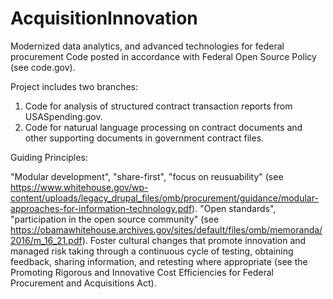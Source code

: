 # AcquisitionInnovation
Modernized data analytics, and advanced technologies for federal procurement
Code posted in accordance with Federal Open Source Policy (see code.gov).

Project includes two branches:
1. Code for analysis of structured contract transaction reports from USASpending.gov.
2. Code for naturual language processing on contract documents and other supporting documents in government contract files.

Guiding Principles:

"Modular development", "share-first", "focus on reusuability" (see https://www.whitehouse.gov/wp-content/uploads/legacy_drupal_files/omb/procurement/guidance/modular-approaches-for-information-technology.pdf).
"Open standards", "participation in the open source community" (see https://obamawhitehouse.archives.gov/sites/default/files/omb/memoranda/2016/m_16_21.pdf).
Foster cultural changes that promote innovation and managed risk taking through a continuous cycle of testing, obtaining feedback, sharing information, and retesting where appropriate (see the Promoting Rigorous and Innovative Cost Efficiencies for Federal Procurement and Acquisitions Act).
